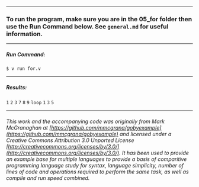 ___
### To run the program, make sure you are in the 05_for folder then use the Run Command below. See `general.md` for useful information.
___
##### Run Command:

`$ v run for.v`
___
##### Results:

`1`
`2`
`3`
`7`
`8`
`9`
`loop`
`1`
`3`
`5`
___

###### This work and the accompanying code was originally from Mark McGranaghan at [https://github.com/mmcgrana/gobyexample](https://github.com/mmcgrana/gobyexample) and licensed under a Creative Commons Attribution 3.0 Unported License [http://creativecommons.org/licenses/by/3.0/](http://creativecommons.org/licenses/by/3.0/). It has been used to provide an example base for multiple languages to provide a basis of comparitive programming language study for syntax, language simplicity, number of lines of code and operations required to perform the same task, as well as compile and run speed combined.